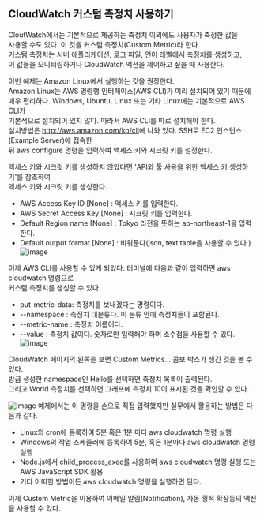 ## CloudWatch 커스텀 측정치 사용하기
CloutWatch에서는 기본적으로 제공하는 측정치 이외에도 사용자가 측정한 값을  
사용할 수도 있다. 이 것을 커스텀 측정치(Custom Metric)라 한다.  
커스텀 측정치는 서버 애플리케이션, 로그 파일, 언어 레벨에서 측정치를 생성하고,  
이 값들을 모니터링하거나 CloudWatch 액션을 제어하고 싶을 때 사용한다.   
  
이번 예제는 Amazon Linux에서 실행하는 것을 권장한다.  
Amazon Linux는 AWS 명령행 인터페이스(AWS CLI)가 미리 설치되어 있기 때문에   
매우 편리하다. Windows, Ubuntu, Linux 또는 기타 Linux에는 기본적으로 AWS CLI가  
기본적으로 설치되어 있지 않다. 따라서 AWS CLI를 따로 설치해야 한다.  
설치방법은 <http://aws.amazon.com/ko/cli>에 나와 있다. SSH로 EC2 인스턴스(Example Server)에 접속한  
뒤 aws configure 명령을 입력하여 액세스 키와 시크릿 키를 설정한다.  
  
액세스 키와 시크릿 키를 생성하지 않았다면 'API와 툴 사용을 위한 액세스 키 생성하기'를 참조하여  
액세스 키와 시크릿 키를 생성한다.  
- AWS Access Key ID [None] : 액세스 키를 입력한다. 
- AWS Secret Access Key [None] : 시크릿 키를 입력한다. 
- Default Region name [None] : Tokyo 리전을 뜻하는 ap-northeast-1을 입력한다.
- Default output format [None] : 비워둔다(json, text table을 사용할 수 있다.)
![image](https://user-images.githubusercontent.com/33191974/138406040-c91bb40a-513b-4ff4-a82e-787bc14cffc7.png)  

이제 AWS CLI를 사용할 수 있게 되었다. 터미널에 다음과 같이 입력하면 aws cloudwatch 명령으로  
커스텀 측정치를 생성할 수 있다.  
- put-metric-data: 측정치를 보내겠다는 명령이다.
- --namespace : 측정치 대분류다. 이 분류 안에 측정치들이 포함된다.
- --metric-name : 측정치 이름이다.
- --value : 측정치 값이다. 숫자로만 입력해야 하며 소수점을 사용할 수 있다. 
![image](https://user-images.githubusercontent.com/33191974/138406621-91b41b27-4b2f-4f5f-b11d-02a779761654.png)

CloudWatch 페이지의 왼쪽을 보면 Custom Metrics... 콤보 박스가 생긴 것을 볼 수 있다.  
방금 생성한 namespace인 Hello를 선택하면 측정치 목록이 출력된다.  
그리고 World 측정치를 선택하면 그래프에 측정치 10이 표시된 것을 확인할 수 있다.  

![image](https://user-images.githubusercontent.com/33191974/138408388-cefa3ae7-ba9a-4200-8e31-74b6588e4e96.png)
예제에서는 이 명령을 손으로 직접 입력했지만 실무에서 활용하는 방법은 다음과 같다.  
- Linux의 cron에 등록하여 5분 혹은 1분 마다 aws cloudwatch 명령 실행
- Windows의 작업 스케줄러에 등록하여 5분, 혹은 1분마다 aws cloudwatch 명령 실행
- Node.js에서 child_process_exec를 사용하여 aws cloudwatch 명령 실행 또는 AWS JavaScript SDK 활용  
- 기타 어떠한 방법이든 aws cloudwatch 명령을 실행하면 된다.  

이제 Custom Metric을 이용하여 이메일 알림(Notification), 자동 횡적 확장등의 액션을 사용할 수 있다.  



















































